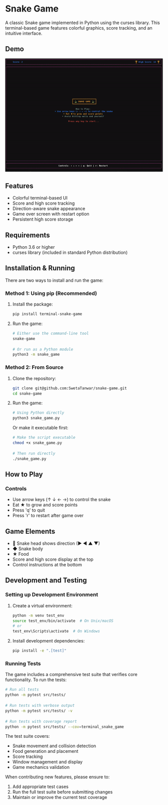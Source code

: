 # Snake Game

A classic Snake game implemented in Python using the curses library. This terminal-based game features colorful graphics, score tracking, and an intuitive interface.

## Demo

![Snake Game Demo](https://raw.githubusercontent.com/SwetaTanwar/snake-game/main/demo/snake-game-demo.gif)

## Features

- Colorful terminal-based UI
- Score and high score tracking
- Direction-aware snake appearance
- Game over screen with restart option
- Persistent high score storage

## Requirements

- Python 3.6 or higher
- curses library (included in standard Python distribution)

## Installation & Running

There are two ways to install and run the game:

### Method 1: Using pip (Recommended)

1. Install the package:
   ```bash
   pip install terminal-snake-game
   ```

2. Run the game:
   ```bash
   # Either use the command-line tool
   snake-game

   # Or run as a Python module
   python3 -m snake_game
   ```

### Method 2: From Source

1. Clone the repository:
   ```bash
   git clone git@github.com:SwetaTanwar/snake-game.git
   cd snake-game
   ```

2. Run the game:
   ```bash
   # Using Python directly
   python3 snake_game.py
   ```

   Or make it executable first:
   ```bash
   # Make the script executable
   chmod +x snake_game.py
   
   # Then run directly
   ./snake_game.py
   ```

## How to Play

### Controls
- Use arrow keys (↑ ↓ ← →) to control the snake
- Eat ★ to grow and score points
- Press 'q' to quit
- Press 'r' to restart after game over

## Game Elements

- 🐍 Snake head shows direction (▶ ◀ ▲ ▼)
- ◆ Snake body
- ★ Food
- Score and high score display at the top
- Control instructions at the bottom 

## Development and Testing

### Setting up Development Environment

1. Create a virtual environment:
   ```bash
   python -m venv test_env
   source test_env/bin/activate  # On Unix/macOS
   # or
   test_env\Scripts\activate  # On Windows
   ```

2. Install development dependencies:
   ```bash
   pip install -e ".[test]"
   ```

### Running Tests

The game includes a comprehensive test suite that verifies core functionality. To run the tests:

```bash
# Run all tests
python -m pytest src/tests/

# Run tests with verbose output
python -m pytest src/tests/ -v

# Run tests with coverage report
python -m pytest src/tests/ --cov=terminal_snake_game
```

The test suite covers:
- Snake movement and collision detection
- Food generation and placement
- Score tracking
- Window management and display
- Game mechanics validation

When contributing new features, please ensure to:
1. Add appropriate test cases
2. Run the full test suite before submitting changes
3. Maintain or improve the current test coverage 